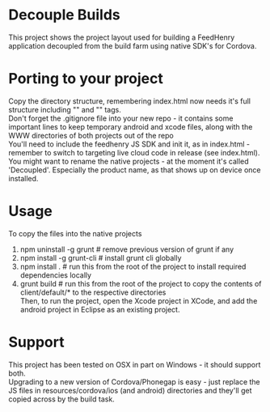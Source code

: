 # Decouple Builds
This project shows the project layout used for building a FeedHenry application decoupled from the build farm using native SDK's for Cordova.

# Porting to your project
Copy the directory structure, remembering index.html now needs it's full structure including "<html>" and "<body>" tags.  
Don't forget the .gitignore file into your new repo - it contains some important lines to keep temporary android and xcode files, along with the WWW directories of both projects out of the repo  
You'll need to include the feedhenry JS SDK and init it, as in index.html - remember to switch to targeting live cloud code in release (see index.html). You might want to rename the native projects - at the moment it's called 'Decoupled'. Especially the product name, as that shows up on device once installed.  

# Usage
To copy the files into the native projects  
1.  npm uninstall -g grunt # remove previous version of grunt if any  
2.  npm install -g grunt-cli # install grunt cli globally  
3.  npm install . # run this from the root of the project to install required dependencies locally  
4.  grunt build # run this from the root of the project to copy the contents of client/default/* to the respective directories  
Then, to run the project, open the Xcode project in XCode, and add the android project in Eclipse as an existing project.  

# Support
This project has been tested on OSX in part on Windows - it should support both.  
Upgrading to a new version of Cordova/Phonegap is easy - just replace the JS files in resources/cordova/ios (and android) directories and they'll get copied across by the build task.   
